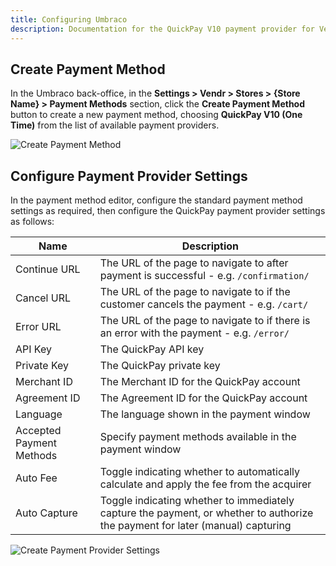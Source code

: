 ```yaml
---
title: Configuring Umbraco
description: Documentation for the QuickPay V10 payment provider for Vendr, the eCommerce solution for Umbraco v8+
---
```


## Create Payment Method

In the Umbraco back-office, in the **Settings > Vendr > Stores > {Store Name} > Payment Methods** section, click the **Create Payment Method** button to create a new payment method, choosing **QuickPay V10 (One Time)** from the list of available payment providers.

![Create Payment Method](~/assets/images/screenshots/quickpay/umbraco_create_payment_method.png)

## Configure Payment Provider Settings

In the payment method editor, configure the standard payment method settings as required, then configure the QuickPay payment provider settings as follows:

| Name | Description |
| ---- | ----------- |
| Continue URL | The URL of the page to navigate to after payment is successful - e.g. `/confirmation/` |
| Cancel URL | The URL of the page to navigate to if the customer cancels the payment - e.g. `/cart/` |
| Error URL | The URL of the page to navigate to if there is an error with the payment - e.g. `/error/` |
| API Key | The QuickPay API key |
| Private Key | The QuickPay private key |
| Merchant ID | The Merchant ID for the QuickPay account |
| Agreement ID | The Agreement ID for the QuickPay account |
| Language | The language shown in the payment window |
| Accepted Payment Methods | Specify payment methods available in the payment window |
| Auto Fee |Toggle indicating whether to automatically calculate and apply the fee from the acquirer |
| Auto Capture | Toggle indicating whether to immediately capture the payment, or whether to authorize the payment for later (manual) capturing |

![Create Payment Provider Settings](~/assets/images/screenshots/quickpay/umbraco_configure_quickpay_settings.png)
